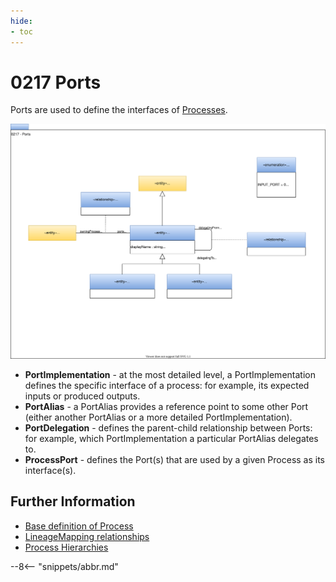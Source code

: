 ```yaml
---
hide:
- toc
---
```


<!-- SPDX-License-Identifier: CC-BY-4.0 -->
<!-- Copyright Contributors to the ODPi Egeria project. -->

# 0217 Ports

Ports are used to define the interfaces of [Processes](/egeria-docs/types/0/0010-Base-Model).

![UML](0217-Ports.svg)

- **PortImplementation** - at the most detailed level, a PortImplementation defines the specific
    interface of a process: for example, its expected inputs or produced outputs.
- **PortAlias** - a PortAlias provides a reference point to some other Port (either another PortAlias
    or a more detailed PortImplementation).
- **PortDelegation** - defines the parent-child relationship between Ports: for example, which PortImplementation
    a particular PortAlias delegates to.
- **ProcessPort** - defines the Port(s) that are used by a given Process as its interface(s).

## Further Information

* [Base definition of Process](/egeria-docs/types/0/0010-Base-Model)
* [LineageMapping relationships](/egeria-docs/types/7/0770-Lineage-Mapping)
* [Process Hierarchies](/egeria-docs/types/2/0215-Software-Components)

--8<-- "snippets/abbr.md"